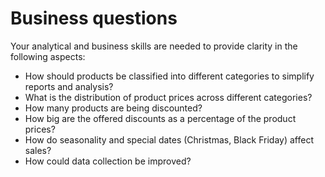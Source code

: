 # Business questions

Your analytical and business skills are needed to provide clarity in the following aspects:

- How should products be classified into different categories to simplify reports and analysis?
- What is the distribution of product prices across different categories?
- How many products are being discounted?
- How big are the offered discounts as a percentage of the product prices?
- How do seasonality and special dates (Christmas, Black Friday) affect sales?
- How could data collection be improved?


